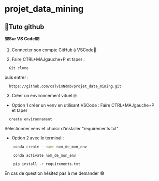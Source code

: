 # projet_data_mining


## 🤖Tuto github

**⌨️Sur VS Code⌨️**

1) Connecter son compte GitHub à VSCode🤖

2) Faire CTRL+MAJgauche+P et taper :
```bash
  Git clone
```

puis entrer :

```bash
  https://github.com/calvinNdmb/projet_data_mining.git
```

3) Créer un environnement vituel 🤓

- Option 1 créer un venv en utilisant VSCode :
    Faire CTRL+MAJgauche+P et taper 
```bash
  create environnement 
```

Sélectionner venv et choisir d'installer "requirements.txt"

- Option 2 avec le terminal :

```bash
    conda create --name nom_de_mon_env
```
```bash
    conda activate nom_de_mon_env
```
```bash
    pip install -r requirements.txt
```

En cas de question hésitez pas à me demander 😅